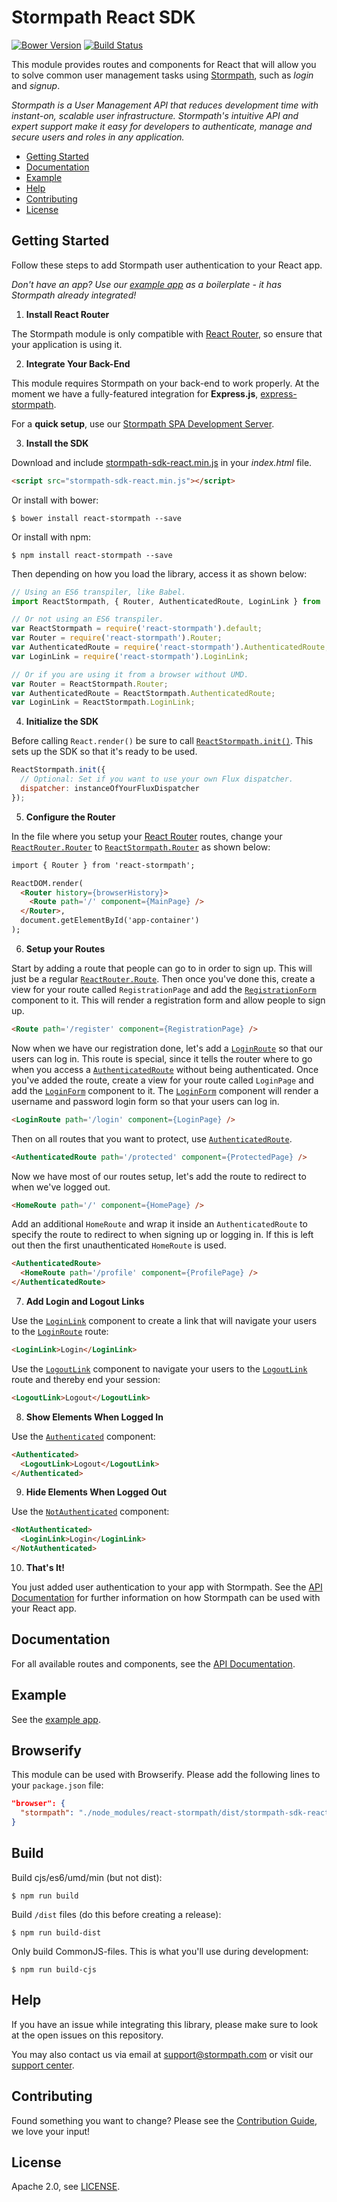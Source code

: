 # Stormpath React SDK

[![Bower Version](https://img.shields.io/bower/v/react-stormpath.svg?style=flat)](https://bower.io)
[![Build Status](https://img.shields.io/travis/stormpath/stormpath-sdk-react.svg?style=flat)](https://travis-ci.org/stormpath/stormpath-sdk-react)

This module provides routes and components for React that will allow you to solve common user management tasks using [Stormpath](https://stormpath.com/), such as *login* and *signup*.

*Stormpath is a User Management API that reduces development time with instant-on, scalable user infrastructure. Stormpath's intuitive API and expert support make it easy for developers to authenticate, manage and secure users and roles in any application.*

* [Getting Started](#getting-started)
* [Documentation](#documentation)
* [Example](#example)
* [Help](#help)
* [Contributing](#contributing)
* [License](#license)

## Getting Started

Follow these steps to add Stormpath user authentication to your React app.

*Don't have an app? Use our [example app][] as a boilerplate - it has
Stormpath already integrated!*

1. **Install React Router**

  The Stormpath module is only compatible with [React Router][], so ensure that your application is using it.

2. **Integrate Your Back-End**

  This module requires Stormpath on your back-end to work properly. At the moment we
  have a fully-featured integration for **Express.js**, [express-stormpath][].

  For a **quick setup**, use our [Stormpath SPA Development Server][].

3. **Install the SDK**

  Download and include [stormpath-sdk-react.min.js][] in your *index.html* file.

  ```html
  <script src="stormpath-sdk-react.min.js"></script>
  ```

  Or install with bower:

  ```term
  $ bower install react-stormpath --save
  ```

  Or install with npm:

  ```term
  $ npm install react-stormpath --save
  ```

  Then depending on how you load the library, access it as shown below:

  ```javascript
  // Using an ES6 transpiler, like Babel.
  import ReactStormpath, { Router, AuthenticatedRoute, LoginLink } from 'react-stormpath';

  // Or not using an ES6 transpiler.
  var ReactStormpath = require('react-stormpath').default;
  var Router = require('react-stormpath').Router;
  var AuthenticatedRoute = require('react-stormpath').AuthenticatedRoute;
  var LoginLink = require('react-stormpath').LoginLink;

  // Or if you are using it from a browser without UMD.
  var Router = ReactStormpath.Router;
  var AuthenticatedRoute = ReactStormpath.AuthenticatedRoute;
  var LoginLink = ReactStormpath.LoginLink;
  ```

4. **Initialize the SDK**

  Before calling `React.render()` be sure to call [`ReactStormpath.init()`][].  This sets up the SDK so that it's ready to be used.

  ```javascript
  ReactStormpath.init({
    // Optional: Set if you want to use your own Flux dispatcher.
    dispatcher: instanceOfYourFluxDispatcher
  });
  ```

5. **Configure the Router**

  In the file where you setup your [React Router][] routes, change your [`ReactRouter.Router`][] to [`ReactStormpath.Router`][] as shown below:

  ```html
  import { Router } from 'react-stormpath';

  ReactDOM.render(
    <Router history={browserHistory}>
      <Route path='/' component={MainPage} />
    </Router>,
    document.getElementById('app-container')
  );
  ```

6. **Setup your Routes**

  Start by adding a route that people can go to in order to sign up. This will just be a regular [`ReactRouter.Route`][]. Then once you've done this, create a view for your route called `RegistrationPage` and add the [`RegistrationForm`][] component to it. This will render a registration form and allow people to sign up.

  ```html
  <Route path='/register' component={RegistrationPage} />
  ```

  Now when we have our registration done, let's add a [`LoginRoute`][] so that our users can log in. This route is special, since it tells the router where to go when you access a [`AuthenticatedRoute`][] without being authenticated. Once you've added the route, create a view for your route called `LoginPage` and add the [`LoginForm`][] component to it. The [`LoginForm`][] component will render a username and password login form so that your users can log in.

  ```html
  <LoginRoute path='/login' component={LoginPage} />
  ```

  Then on all routes that you want to protect, use [`AuthenticatedRoute`][].

  ```html
  <AuthenticatedRoute path='/protected' component={ProtectedPage} />
  ```

  Now we have most of our routes setup, let's add the route to redirect to when we've logged out.

  ```html
  <HomeRoute path='/' component={HomePage} />
  ```

  Add an additional `HomeRoute` and wrap it inside an `AuthenticatedRoute` to specify the route to redirect to when signing up or logging in. If this is left out then the first unauthenticated `HomeRoute` is used.

  ```html
  <AuthenticatedRoute>
    <HomeRoute path='/profile' component={ProfilePage} />
  </AuthenticatedRoute>
  ```

7. **Add Login and Logout Links**

  Use the [`LoginLink`][] component to create a link that will navigate your users to the [`LoginRoute`][] route:

  ```html
  <LoginLink>Login</LoginLink>
  ```

  Use the [`LogoutLink`][] component to navigate your users to the [`LogoutLink`][] route and thereby end your session:

  ```html
  <LogoutLink>Logout</LogoutLink>
  ```

8. **Show Elements When Logged In**

  Use the [`Authenticated`][] component:

  ```html
  <Authenticated>
    <LogoutLink>Logout</LogoutLink>
  </Authenticated>
  ```

9. **Hide Elements When Logged Out**

  Use the [`NotAuthenticated`][] component:

  ```html
  <NotAuthenticated>
    <LoginLink>Login</LoginLink>
  </NotAuthenticated>
  ```

10. **That's It!**

  You just added user authentication to your app with Stormpath. See the [API Documentation][] for further information on how Stormpath can be used with your React app.

## Documentation

For all available routes and components, see the [API Documentation][].

## Example

See the [example app][].

## Browserify

This module can be used with Browserify.  Please add the following lines to your
`package.json` file:

```json
"browser": {
  "stormpath": "./node_modules/react-stormpath/dist/stormpath-sdk-react.min.js"
}
```

## Build

Build cjs/es6/umd/min (but not dist):

```term
$ npm run build
```

Build `/dist` files (do this before creating a release):

```term
$ npm run build-dist
```

Only build CommonJS-files. This is what you'll use during development:

```term
$ npm run build-cjs
```

## Help

If you have an issue while integrating this library, please make sure to look
at the open issues on this repository.

You may also contact us via email at support@stormpath.com or visit our [support center][].

## Contributing

Found something you want to change? Please see the [Contribution Guide](CONTRIBUTING.md),
we love your input!

## License

Apache 2.0, see [LICENSE](LICENSE).

[`Authenticated`]: https://github.com/stormpath/stormpath-sdk-react/blob/master/docs/api.md#authenticated
[`AuthenticatedRoute`]: https://github.com/stormpath/stormpath-sdk-react/blob/master/docs/api.md#authenticatedroute
[`LoginForm`]: https://github.com/stormpath/stormpath-sdk-react/blob/master/docs/api.md#loginform
[`LoginLink`]: https://github.com/stormpath/stormpath-sdk-react/blob/master/docs/api.md#loginlink
[`LoginRoute`]: https://github.com/stormpath/stormpath-sdk-react/blob/master/docs/api.md#loginroute
[`LogoutLink`]: https://github.com/stormpath/stormpath-sdk-react/blob/master/docs/api.md#logoutlink
[`NotAuthenticated`]: https://github.com/stormpath/stormpath-sdk-react/blob/master/docs/api.md#notauthenticated
[`ReactRouter.Route`]: https://github.com/rackt/react-router/blob/master/docs/API.md#route
[`ReactRouter.Router`]: https://github.com/rackt/react-router/blob/master/docs/API.md#router
[`ReactStormpath.init()`]: https://github.com/stormpath/stormpath-sdk-react/blob/master/docs/api.md#initialization
[`ReactStormpath.Router`]: https://github.com/stormpath/stormpath-sdk-react/blob/master/docs/api.md#router
[`RegistrationForm`]: https://github.com/stormpath/stormpath-sdk-react/blob/master/docs/api.md#registrationform
[API Documentation]: https://github.com/stormpath/stormpath-sdk-react/blob/master/docs/api.md
[example app]: https://github.com/stormpath/stormpath-express-react-example
[express-stormpath]: https://github.com/stormpath/express-stormpath
[React Router]: https://github.com/rackt/react-router
[Stormpath SPA Development Server]: https://github.com/stormpath/stormpath-spa-dev-server
[stormpath-sdk-react.min.js]: https://raw.githubusercontent.com/stormpath/stormpath-sdk-react/master/dist/stormpath-sdk-react.min.js
[support center]: https://support.stormpath.com
